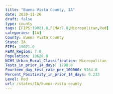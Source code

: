 ```yaml
---
title: "Buena Vista County, IA"
date: 2020-11-26
draft: false
type: county
tags: [FIPS:19021.0,FEMA:7.0,Micropolitan,Red]
categories: [IA]
County: Buena Vista County
State: IA
FIPS: 19021.0
FEMA_Region: 7.0
Population: 19620.0
NCHS_Urban_Rural_Classification: Micropolitan
Tests_in_prior_14_days: 1798.0
Fourteen_day_test_rate_per_100000: 9164.0
Percent_Positivity_in_prior_14_days: 0.233
Level: Red
url: /states/IA/buena-vista-county
---
```



